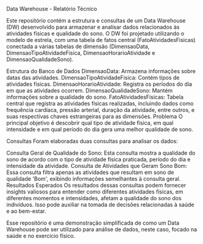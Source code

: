 Data Warehouse - Relatório Técnico

Este repositório contém a estrutura e consultas de um Data Warehouse (DW) desenvolvido para armazenar e analisar dados relacionados às atividades físicas e qualidade do sono. O DW foi projetado utilizando o modelo de estrela, com uma tabela de fatos central (FatoAtividadesFisicas) conectada a várias tabelas de dimensão (DimensaoData, DimensaoTipoAtividadeFisica, DimensaoHorarioAtividade e DimensaoQualidadeSono).

Estrutura do Banco de Dados
DimensaoData: Armazena informações sobre datas das atividades.
DimensaoTipoAtividadeFisica: Contém tipos de atividades físicas.
DimensaoHorarioAtividade: Registra os períodos do dia em que as atividades ocorrem.
DimensaoQualidadeSono: Mantém informações sobre a qualidade do sono.
FatoAtividadesFisicas: Tabela central que registra as atividades físicas realizadas, incluindo dados como frequência cardíaca, pressão arterial, duração da atividade, entre outros, e suas respectivas chaves estrangeiras para as dimensões.
Problema
O principal objetivo é descobrir qual tipo de atividade física, em qual intensidade e em qual período do dia gera uma melhor qualidade de sono.

Consultas
Foram elaboradas duas consultas para analisar os dados:

Consulta Geral de Qualidade do Sono: Esta consulta mostra a qualidade do sono de acordo com o tipo de atividade física praticada, período do dia e intensidade da atividade.
Consulta de Atividades que Geram Sono Bom: Essa consulta filtra apenas as atividades que resultam em sono de qualidade 'Bom', exibindo informações semelhantes à consulta geral.
Resultados Esperados
Os resultados dessas consultas podem fornecer insights valiosos para entender como diferentes atividades físicas, em diferentes momentos e intensidades, afetam a qualidade do sono dos indivíduos. Isso pode auxiliar na tomada de decisões relacionadas à saúde e ao bem-estar.

Esse repositório é uma demonstração simplificada de como um Data Warehouse pode ser utilizado para análise de dados, neste caso, focado na saúde e no exercício físico.
